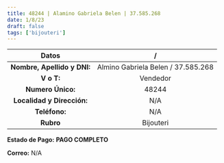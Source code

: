 ```yaml
---
title: 48244 | Alamino Gabriela Belen | 37.585.268
date: 1/8/23
draft: false
tags: ['bijouteri']
---
```


|          **Datos**          |                  /                 |
|:---------------------------:|:----------------------------------:|
| **Nombre, Apellido y DNI:** | Almino Gabriela Belen / 37.585.268 |
|          **V o T:**         |              Vendedor              |
|      **Numero Único:**      |                48244               |
|  **Localidad y Dirección:** |                 N/A                |
|        **Teléfono:**        |                 N/A                |
|          **Rubro**          |              Bijouteri             |

**Estado de Pago:** **PAGO COMPLETO**

**Correo:** N/A
